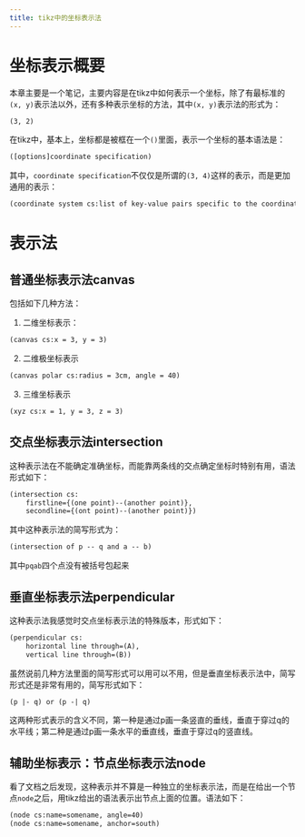 ```yaml
---
title: tikz中的坐标表示法
---
```

# 坐标表示概要
本章主要是一个笔记，主要内容是在tikz中如何表示一个坐标，除了有最标准的`(x, y)`表示法以外，还有多种表示坐标的方法，其中`(x, y)`表示法的形式为：
```latex
(3, 2)
```
在tikz中，基本上，坐标都是被框在一个`()`里面，表示一个坐标的基本语法是：
```latex
([options]coordinate specification)
```
其中，`coordinate specification`不仅仅是所谓的`(3, 4)`这样的表示，而是更加通用的表示：
```latex
(coordinate system cs:list of key-value pairs specific to the coordinate system)
```

# 表示法
## 普通坐标表示法canvas
包括如下几种方法：
1. 二维坐标表示：
```latex
(canvas cs:x = 3, y = 3)
```
2. 二维极坐标表示
```latex
(canvas polar cs:radius = 3cm, angle = 40)
```
3. 三维坐标表示
```latex
(xyz cs:x = 1, y = 3, z = 3)
```

## 交点坐标表示法intersection
这种表示法在不能确定准确坐标，而能靠两条线的交点确定坐标时特别有用，语法形式如下：
```latex
(intersection cs:
    firstline={(one point)--(another point)}, 
    secondline={(ont point)--(another point)})
```
其中这种表示法的简写形式为：
```latex
(intersection of p -- q and a -- b)
```
其中`pqab`四个点没有被括号包起来

## 垂直坐标表示法perpendicular
这种表示法我感觉时交点坐标表示法的特殊版本，形式如下：
```latex
(perpendicular cs:
    horizontal line through=(A), 
    vertical line through=(B))
```
虽然说前几种方法里面的简写形式可以用可以不用，但是垂直坐标表示法中，简写形式还是非常有用的，简写形式如下：
```latex
(p |- q) or (p -| q)
```
这两种形式表示的含义不同，第一种是通过p画一条竖直的垂线，垂直于穿过q的水平线；第二种是通过p画一条水平的垂直线，垂直于穿过q的竖直线。

## 辅助坐标表示：节点坐标表示法node
看了文档之后发现，这种表示并不算是一种独立的坐标表示法，而是在给出一个节点`node`之后，用tikz给出的语法表示出节点上面的位置。语法如下：
```latex
(node cs:name=somename, angle=40)
(node cs:name=somename, anchor=south)
```
